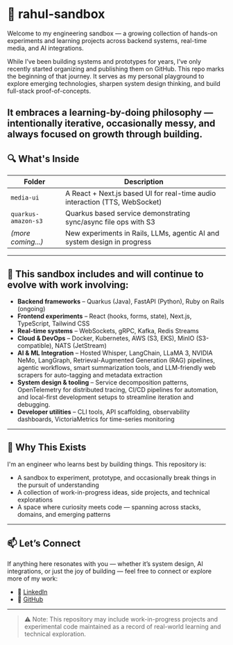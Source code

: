 # 🧪 rahul-sandbox

Welcome to my engineering sandbox — a growing collection of hands-on experiments and learning projects across backend systems, real-time media, and AI integrations.

While I’ve been building systems and prototypes for years, I’ve only recently started organizing and publishing them on GitHub. This repo marks the beginning of that journey. It serves as my personal playground to explore emerging technologies, sharpen system design thinking, and build full-stack proof-of-concepts.

It embraces a learning-by-doing philosophy — intentionally iterative, occasionally messy, and always focused on growth through building.
---

## 🔍 What's Inside

| Folder               | Description                                                                 |
|----------------------|-----------------------------------------------------------------------------|
| `media-ui`           | A React + Next.js based UI for real-time audio interaction (TTS, WebSocket) |
| `quarkus-amazon-s3`  | Quarkus based service demonstrating sync/async file ops with S3             |
| *(more coming...)*   | New experiments in Rails, LLMs, agentic AI and system design in progress    |           |

---

## 🧰 This sandbox includes and will continue to evolve with work involving:

- **Backend frameworks** – Quarkus (Java), FastAPI (Python), Ruby on Rails (ongoing)
- **Frontend experiments** – React (hooks, forms, state), Next.js, TypeScript, Tailwind CSS
- **Real-time systems** – WebSockets, gRPC, Kafka, Redis Streams
- **Cloud & DevOps** – Docker, Kubernetes, AWS (S3, EKS), MinIO (S3-compatible), NATS (JetStream)
- **AI & ML Integration** – Hosted Whisper, LangChain, LLaMA 3, NVIDIA NeMo, LangGraph, Retrieval-Augmented Generation (RAG) pipelines, agentic workflows, smart summarization tools, and LLM-friendly web scrapers for auto-tagging and metadata extraction
- **System design & tooling** – Service decomposition patterns, OpenTelemetry for distributed tracing, CI/CD pipelines for automation, and local-first development setups to streamline iteration and debugging.
- **Developer utilities** – CLI tools, API scaffolding, observability dashboards, VictoriaMetrics for time-series monitoring

---

## 🚀 Why This Exists

I'm an engineer who learns best by building things. This repository is:

- A sandbox to experiment, prototype, and occasionally break things in the pursuit of understanding  
- A collection of work-in-progress ideas, side projects, and technical explorations  
- A space where curiosity meets code — spanning across stacks, domains, and emerging patterns

---

## 📫 Let’s Connect

If anything here resonates with you — whether it’s system design, AI integrations, or just the joy of building — feel free to connect or explore more of my work:

- 🔗 [LinkedIn](https://www.linkedin.com/in/rahul-ostwal-82180488/)
- 🐙 [GitHub](https://github.com/rostwal95)


---

> ⚠️ Note: This repository may include work-in-progress projects and experimental code maintained as a record of real-world learning and technical exploration.


